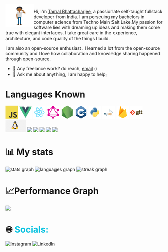  <img align="left" alt="GIF" src="./waving-287_256.gif" width="90" height="72" />
<p align="left">Hi, I'm <a href="https://tamal-bht-github-io.vercel.app/">Tamal Bhattacharjee</a>, a passionate self-taught fullstack developer from India. I am perseuing my bachelors in computer science from Techno Main Salt Lake.My passion for software lies with dreaming up ideas and making them come true with elegant interfaces. I take great care in the experience, architecture, and code quality of the things I build.</p>

I am also an open-source enthusiast . I learned a lot from the open-source community and I love how collaboration and knowledge sharing happened through open-source.


  
- 💼 Any freelance work? do reach, [email](mailto:bht.tamal@gmail.com) :)
- 💬 Ask me about anything, I am happy to help;

<h1>Languages Known</h1> 

<code><img height="40" src="https://raw.githubusercontent.com/github/explore/80688e429a7d4ef2fca1e82350fe8e3517d3494d/topics/javascript/javascript.png"></code>
<code><img height="40" src="https://raw.githubusercontent.com/github/explore/80688e429a7d4ef2fca1e82350fe8e3517d3494d/topics/vue/vue.png"></code>
<code><img height="40" src="https://raw.githubusercontent.com/github/explore/80688e429a7d4ef2fca1e82350fe8e3517d3494d/topics/react/react.png"></code>
<code><img height="40" src="https://raw.githubusercontent.com/github/explore/5c058a388828bb5fde0bcafd4bc867b5bb3f26f3/topics/graphql/graphql.png"></code>
<code><img height="40" src="https://raw.githubusercontent.com/github/explore/80688e429a7d4ef2fca1e82350fe8e3517d3494d/topics/nodejs/nodejs.png"></code>
<code><img height="40" src="https://raw.githubusercontent.com/github/explore/80688e429a7d4ef2fca1e82350fe8e3517d3494d/topics/cpp/cpp.png"></code>
<code><img height="40" src="https://raw.githubusercontent.com/github/explore/80688e429a7d4ef2fca1e82350fe8e3517d3494d/topics/python/python.png"></code>
<code><img height="40" src="https://raw.githubusercontent.com/github/explore/80688e429a7d4ef2fca1e82350fe8e3517d3494d/topics/mysql/mysql.png"></code>
<code><img height="40" src="https://raw.githubusercontent.com/github/explore/80688e429a7d4ef2fca1e82350fe8e3517d3494d/topics/firebase/firebase.png"></code>
<code><img height="40" src="https://raw.githubusercontent.com/github/explore/80688e429a7d4ef2fca1e82350fe8e3517d3494d/topics/git/git.png"></code>
<code><img height="40" src="./png-clipart-penguin-tux-design-logo-linux-penguin-animals-logo.png"></code>
<code><img height="40" src="https://camo.githubusercontent.com/9ee806be83385d8b6a369a74cb1fc746644521a279ba959174ce5b9e75caf384/68747470733a2f2f63646e2e6a7364656c6976722e6e65742f67682f64657669636f6e732f64657669636f6e2f69636f6e732f626f6f7473747261702f626f6f7473747261702d6f726967696e616c2e737667"></code>
<code><img height="40" src="https://camo.githubusercontent.com/7dde8da81212fbf7b9018760a7d44c9c8f7aad8f995bbfd51968165b87f913c9/68747470733a2f2f63646e2e6a7364656c6976722e6e65742f67682f64657669636f6e732f64657669636f6e2f69636f6e732f68746d6c352f68746d6c352d6f726967696e616c2d776f72646d61726b2e737667"></code>
<code><img height="40" src="https://camo.githubusercontent.com/cd402acee67bfaf3560634ed1b236cb3d330dcee7f0b5aec2ad98c435e852c7b/68747470733a2f2f63646e2e6a7364656c6976722e6e65742f67682f64657669636f6e732f64657669636f6e2f69636f6e732f637373332f637373332d6f726967696e616c2d776f72646d61726b2e737667"></code>
<code><img height="40" src="./https://camo.githubusercontent.com/9ee806be83385d8b6a369a74cb1fc746644521a279ba959174ce5b9e75caf384/68747470733a2f2f63646e2e6a7364656c6976722e6e65742f67682f64657669636f6e732f64657669636f6e2f69636f6e732f626f6f7473747261702f626f6f7473747261702d6f726967696e616c2e737667"></code>
<code><img height="40" src="https://camo.githubusercontent.com/ceb1cf84ef4729e7a2f0414c57c47ac8563ed1c43fd10475a5d706f6b0f76896/68747470733a2f2f63646e2e6a7364656c6976722e6e65742f67682f64657669636f6e732f64657669636f6e2f69636f6e732f6e706d2f6e706d2d6f726967696e616c2d776f72646d61726b2e737667"></code>





<div>
 <h1>📊 My stats</h1>
<img src="https://github-readme-stats.vercel.app/api?username=TamalBht&hide_title=false&hide_rank=false&show_icons=true&include_all_commits=true&count_private=true&disable_animations=false&theme=react&locale=en&hide_border=false" height="150" alt="stats graph"  />

  <img src="https://github-readme-stats.vercel.app/api/top-langs?username=TamalBht&locale=en&hide_title=false&layout=compact&card_width=400&langs_count=10&theme=react&hide_border=false&hide_progress=true" height="150" alt="languages graph"  />

  <img src="https://streak-stats.demolab.com?user=TamalBht&locale=en&mode=daily&theme=github-dark-blue&hide_border=false&border_radius=5" height="150" alt="streak graph"  />

</div>



 <h1>📈Performance Graph</h1>
<img src ="https://github-readme-activity-graph.vercel.app/graph?username=TamalBht&bg_color=1b181a&color=9e4c98&line=9e4c98&point=999999&area=true&hide_border=true"/>
<p><h1 style="text-decoration: none; cursor: none;"> 🌐 <span style="color: #00c2e0">Socials:</span></h1></p>

<p style="color: #fff;">
<a href="https://instagram.com/ethereal.tamal"><img src="https://img.shields.io/badge/Instagram-%23E4405F.svg?logo=Instagram&logoColor=white" alt="Instagram" /></a>
<a href="https://www.linkedin.com/in/tamal-bhattacharjee-962a1b254/"><img src="https://img.shields.io/badge/LinkedIn-%230077B5.svg?logo=linkedin&logoColor=white" alt="LinkedIn" /></a>

